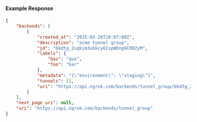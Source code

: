 <!-- Code generated for API Clients. DO NOT EDIT. -->

#### Example Response

```json
{
	"backends": [
		{
			"created_at": "2025-03-26T10:07:00Z",
			"description": "acme tunnel group",
			"id": "bkdtg_2uqkim3ubkcy61spWbng9CRD2yM",
			"labels": {
				"baz": "qux",
				"foo": "bar"
			},
			"metadata": "{\"environment\": \"staging\"}",
			"tunnels": [],
			"uri": "https://api.ngrok.com/backends/tunnel_group/bkdtg_2uqkim3ubkcy61spWbng9CRD2yM"
		}
	],
	"next_page_uri": null,
	"uri": "https://api.ngrok.com/backends/tunnel_group"
}
```
